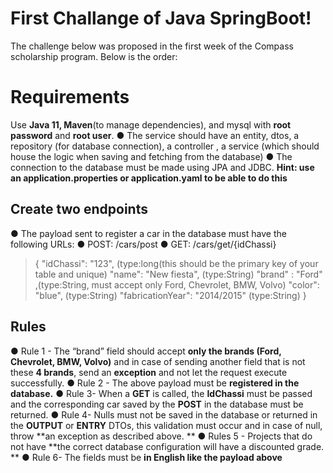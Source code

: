 ﻿# First Challange of Java SpringBoot!

The challenge below was proposed in the first week of the Compass scholarship program. Below is the order:


# Requirements

Use **Java 11, Maven**(to manage dependencies), and mysql with **root password** and **root user**. 
● The service should have an entity, dtos, a repository (for database connection), a controller , a service (which should house the logic when saving and fetching from the database)
● The connection to the database must be made using JPA and JDBC. **Hint: use an application.properties or application.yaml to be able to do this**

## Create two endpoints

● The payload sent to register a car in the database must have the following URLs: 
● POST: /cars/post 
● GET: /cars/get/{idChassi} 
>{
"idChassi": "123", (type:long(this should be the primary key of your table and unique) 
"name": "New fiesta", (type:String) 
"brand" : "Ford" ,(type:String, must accept only Ford, Chevrolet, BMW, Volvo) 
"color": "blue", (type:String) 
"fabricationYear": "2014/2015" (type:String) 
 }

## Rules

● Rule 1 - The “brand” field should accept **only the brands (Ford, Chevrolet, BMW, Volvo)** and in case of sending another field that is not these **4 brands**, send an **exception** and not let the request execute successfully. 
● Rule 2 - The above payload must be **registered in the database.** 
● Rule 3- When a **GET** is called, the **IdChassi** must be passed and the corresponding car saved by the **POST** in the database must be returned. 
● Rule 4- Nulls must not be saved in the database or returned in the **OUTPUT** or **ENTRY** DTOs, this validation must occur and in case of null, throw **an exception as described above. **
● Rules 5 - Projects that do not have **the correct database configuration will have a discounted grade. **
● Rule 6- The fields must be **in English like the payload above**


```
